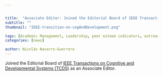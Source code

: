 ```yaml
---


title:  "Associate Editor: Joined the Editorial Board of IEEE Transactions on Cognitive and Developmental Systems (TCDS)"
subtitle: ""
thumbnail: "IEEE-transition-on-cogAndDevelopment.png"

tags: [Academic Management, Leadership, peer esteem indicators, outreach, Editorial Board]
categories: [news]

author: Nicolás Navarro-Guerrero
---
```

Joined the Editorial Board of <a href="https://cis.ieee.org/publications/t-cognitive-and-developmental-systems" target="_blank">IEEE Transactions on Cognitive and Developmental Systems (TCDS)</a> as an Associate Editor.

<!--more-->

